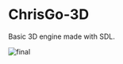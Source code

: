 # ChrisGo-3D
Basic 3D engine made with SDL.


![final](https://user-images.githubusercontent.com/63517072/149997076-e5f7ef6e-57d8-411b-9ed5-c866a87b0862.jpg)
